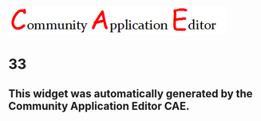 ![CAE](https://github.com/PhilCAEOrg/frontendComponent-33/blob/gh-pages/img/logo.png)  

33
===================


This widget was automatically generated by the Community Application Editor CAE.  
---------------

